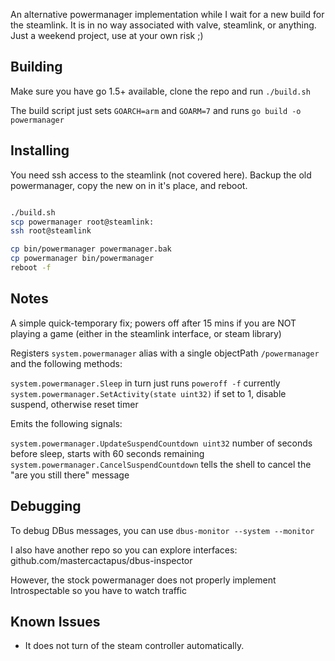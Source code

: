 An alternative powermanager implementation while I wait for a new build for the steamlink. It is in no way associated with valve, steamlink, or anything. Just a weekend project, use at your own risk ;)

## Building

Make sure you have go 1.5+ available, clone the repo and run `./build.sh`

The build script just sets `GOARCH=arm` and `GOARM=7` and runs `go build -o powermanager`

## Installing

You need ssh access to the steamlink (not covered here). Backup the old powermanager, copy the new on in it's place, and reboot.

```bash

./build.sh
scp powermanager root@steamlink:
ssh root@steamlink

cp bin/powermanager powermanager.bak
cp powermanager bin/powermanager
reboot -f
```


## Notes

A simple quick-temporary fix; powers off after 15 mins if you are NOT playing a game (either in the steamlink interface, or steam library)

Registers `system.powermanager` alias with a single objectPath `/powermanager` and the following methods:

`system.powermanager.Sleep` in turn just runs `poweroff -f` currently
`system.powermanager.SetActivity(state uint32)` if set to 1, disable suspend, otherwise reset timer

Emits the following signals:

`system.powermanager.UpdateSuspendCountdown uint32` number of seconds before sleep, starts with 60 seconds remaining
`system.powermanager.CancelSuspendCountdown` tells the shell to cancel the "are you still there" message

## Debugging

To debug DBus messages, you can use `dbus-monitor --system --monitor`

I also have another repo so you can explore interfaces: github.com/mastercactapus/dbus-inspector

However, the stock powermanager does not properly implement Introspectable so you have to watch traffic

## Known Issues

- It does not turn of the steam controller automatically.

